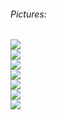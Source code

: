 ###### Pictures:

![](./0.jpg)<br>
![](./-1.jpg)<br>
![](./2.jpg)<br>
![](./3.jpg)<br>
![](./4.jpg)<br>
![](./5.jpg)<br>
![](./1.jpg)

#
